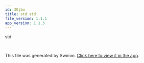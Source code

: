 ```yaml
---
id: 30jbu
title: std std
file_version: 1.1.1
app_version: 1.1.3
---
```


<!-- Intro - Do not remove this comment -->
std

<br/>

This file was generated by Swimm. [Click here to view it in the app](https://app.swimm.io/repos/Z2l0aHViJTNBJTNBc2hhdWwtdGVzdCUzQSUzQVNoYXVsQW1yYW5T/playlists/30jbu).
